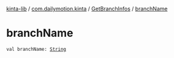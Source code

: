 [kinta-lib](../../index.md) / [com.dailymotion.kinta](../index.md) / [GetBranchInfos](index.md) / [branchName](./branch-name.md)

# branchName

`val branchName: `[`String`](https://kotlinlang.org/api/latest/jvm/stdlib/kotlin/-string/index.html)